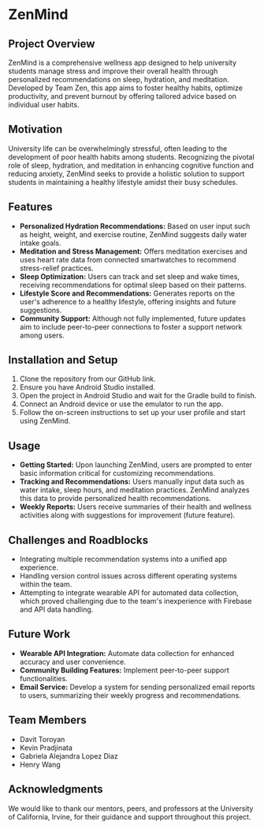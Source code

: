 # ZenMind

## Project Overview
ZenMind is a comprehensive wellness app designed to help university students manage stress and improve their overall health through personalized recommendations on sleep, hydration, and meditation. Developed by Team Zen, this app aims to foster healthy habits, optimize productivity, and prevent burnout by offering tailored advice based on individual user habits.

## Motivation
University life can be overwhelmingly stressful, often leading to the development of poor health habits among students. Recognizing the pivotal role of sleep, hydration, and meditation in enhancing cognitive function and reducing anxiety, ZenMind seeks to provide a holistic solution to support students in maintaining a healthy lifestyle amidst their busy schedules.

## Features
- **Personalized Hydration Recommendations:** Based on user input such as height, weight, and exercise routine, ZenMind suggests daily water intake goals.
- **Meditation and Stress Management:** Offers meditation exercises and uses heart rate data from connected smartwatches to recommend stress-relief practices.
- **Sleep Optimization:** Users can track and set sleep and wake times, receiving recommendations for optimal sleep based on their patterns.
- **Lifestyle Score and Recommendations:** Generates reports on the user's adherence to a healthy lifestyle, offering insights and future suggestions.
- **Community Support:** Although not fully implemented, future updates aim to include peer-to-peer connections to foster a support network among users.

## Installation and Setup
1. Clone the repository from our GitHub link.
2. Ensure you have Android Studio installed.
3. Open the project in Android Studio and wait for the Gradle build to finish.
4. Connect an Android device or use the emulator to run the app.
5. Follow the on-screen instructions to set up your user profile and start using ZenMind.

## Usage
- **Getting Started:** Upon launching ZenMind, users are prompted to enter basic information critical for customizing recommendations.
- **Tracking and Recommendations:** Users manually input data such as water intake, sleep hours, and meditation practices. ZenMind analyzes this data to provide personalized health recommendations.
- **Weekly Reports:** Users receive summaries of their health and wellness activities along with suggestions for improvement (future feature).

## Challenges and Roadblocks
- Integrating multiple recommendation systems into a unified app experience.
- Handling version control issues across different operating systems within the team.
- Attempting to integrate wearable API for automated data collection, which proved challenging due to the team's inexperience with Firebase and API data handling.

## Future Work
- **Wearable API Integration:** Automate data collection for enhanced accuracy and user convenience.
- **Community Building Features:** Implement peer-to-peer support functionalities.
- **Email Service:** Develop a system for sending personalized email reports to users, summarizing their weekly progress and recommendations.

## Team Members
- Davit Toroyan
- Kevin Pradjinata
- Gabriela Alejandra Lopez Diaz
- Henry Wang

## Acknowledgments
We would like to thank our mentors, peers, and professors at the University of California, Irvine, for their guidance and support throughout this project.
